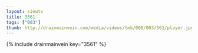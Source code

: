 ```yaml
--- 
layout: sieutv
title: 3561
tags: ["003"]
thumb: http://drainmainvein.com/media/videos/tmb/000/003/561/player.jpg
---
```

{% include drainmainvein key="3561" %} 
